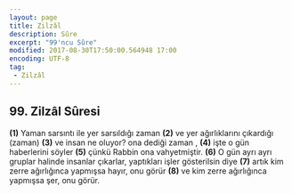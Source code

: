 ```yaml
---
layout: page
title: Zilzâl
description: Sûre
excerpt: "99'ncu Sûre"
modified: 2017-08-30T17:50:00.564948 17:00
encoding: UTF-8
tag: 
 - Zilzâl
---
```


## 99. Zilzâl Sûresi

**(1)** Yaman sarsıntı ile yer sarsıldığı zaman
**(2)** ve yer ağırlıklarını çıkardığı (zaman) 
**(3)** ve insan ne oluyor? ona dediği zaman , 
**(4)** işte o gün haberlerini söyler
**(5)** çünkü Rabbin ona vahyetmiştir.
**(6)** O gün ayrı ayrı gruplar halinde insanlar çıkarlar, yaptıkları işler gösterilsin diye
**(7)** artık kim zerre ağırlığınca yapmışsa hayır, onu görür
**(8)** ve kim zerre ağırlığınca yapmışsa şer, onu görür.
